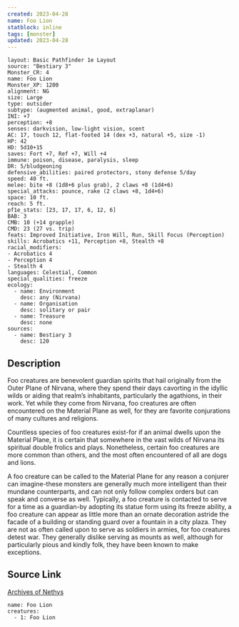 ```yaml
---
created: 2023-04-28
name: Foo Lion
statblock: inline
tags: [monster]
updated: 2023-04-28
---
```

```statblock
layout: Basic Pathfinder 1e Layout
source: "Bestiary 3"
Monster_CR: 4
name: Foo Lion
Monster_XP: 1200
alignment: NG
size: Large
type: outsider
subtype: (augmented animal, good, extraplanar)
INI: +7
perception: +8
senses: darkvision, low-light vision, scent
AC: 17, touch 12, flat-footed 14 (dex +3, natural +5, size -1)
HP: 42
HD: 5d10+15
saves: Fort +7, Ref +7, Will +4
immune: poison, disease, paralysis, sleep
DR: 5/bludgeoning
defensive_abilities: paired protectors, stony defense 5/day
speed: 40 ft.
melee: bite +8 (1d8+6 plus grab), 2 claws +8 (1d4+6)
special_attacks: pounce, rake (2 claws +8, 1d4+6)
space: 10 ft.
reach: 5 ft.
pf1e_stats: [23, 17, 17, 6, 12, 6]
BAB: 3
CMB: 10 (+14 grapple)
CMD: 23 (27 vs. trip)
feats: Improved Initiative, Iron Will, Run, Skill Focus (Perception)
skills: Acrobatics +11, Perception +8, Stealth +8
racial_modifiers:
- Acrobatics 4
- Perception 4
- Stealth 4
languages: Celestial, Common
special_qualities: freeze
ecology:
  - name: Environment
    desc: any (Nirvana)
  - name: Organisation
    desc: solitary or pair
  - name: Treasure
    desc: none
sources:
  - name: Bestiary 3
    desc: 120
```
## Description
Foo creatures are benevolent guardian spirits that hail originally from the Outer Plane of Nirvana, where they spend their days cavorting in the idyllic wilds or aiding that realm’s inhabitants, particularly the agathions, in their work. Yet while they come from Nirvana, foo creatures are often encountered on the Material Plane as well, for they are favorite conjurations of many cultures and religions.

Countless species of foo creatures exist-for if an animal dwells upon the Material Plane, it is certain that somewhere in the vast wilds of Nirvana its spiritual double frolics and plays. Nonetheless, certain foo creatures are more common than others, and the most often encountered of all are dogs and lions.

A foo creature can be called to the Material Plane for any reason a conjurer can imagine-these monsters are generally much more intelligent than their mundane counterparts, and can not only follow complex orders but can speak and converse as well. Typically, a foo creature is contacted to serve for a time as a guardian-by adopting its statue form using its freeze ability, a foo creature can appear as little more than an ornate decoration astride the facade of a building or standing guard over a fountain in a city plaza. They are not as often called upon to serve as soldiers in armies, for foo creatures detest war. They generally dislike serving as mounts as well, although for particularly pious and kindly folk, they have been known to make exceptions.
## Source Link
[Archives of Nethys](https://aonprd.com/MonsterDisplay.aspx?ItemName=Foo%20Lion)
```encounter-table
name: Foo Lion
creatures:
  - 1: Foo Lion
```
